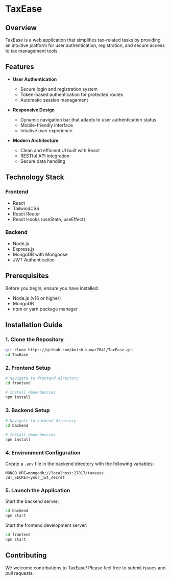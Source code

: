 # TaxEase

## Overview
TaxEase is a web application that simplifies tax-related tasks by providing an intuitive platform for user authentication, registration, and secure access to tax management tools.

## Features
- **User Authentication**
  - Secure login and registration system
  - Token-based authentication for protected routes
  - Automatic session management

- **Responsive Design**
  - Dynamic navigation bar that adapts to user authentication status
  - Mobile-friendly interface
  - Intuitive user experience

- **Modern Architecture**
  - Clean and efficient UI built with React
  - RESTful API integration
  - Secure data handling

## Technology Stack

### Frontend
- React
- TailwindCSS
- React Router
- React Hooks (useState, useEffect)

### Backend
- Node.js
- Express.js
- MongoDB with Mongoose
- JWT Authentication

## Prerequisites

Before you begin, ensure you have installed:
- Node.js (v16 or higher)
- MongoDB
- npm or yarn package manager

## Installation Guide

### 1. Clone the Repository
```bash
git clone https://github.com/Anish-kumar7641/TaxEase.git
cd TaxEase
```

### 2. Frontend Setup
```bash
# Navigate to frontend directory
cd frontend

# Install dependencies
npm install
```

### 3. Backend Setup
```bash
# Navigate to backend directory
cd backend

# Install dependencies
npm install
```

### 4. Environment Configuration

Create a `.env` file in the backend directory with the following variables:
```plaintext
MONGO_URI=mongodb://localhost:27017/taxease
JWT_SECRET=your_jwt_secret
```

### 5. Launch the Application

Start the backend server:
```bash
cd backend
npm start
```

Start the frontend development server:
```bash
cd frontend
npm start
```

## Contributing

We welcome contributions to TaxEase! Please feel free to submit issues and pull requests.
